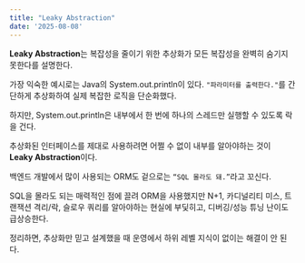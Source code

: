 ```yaml
---
title: "Leaky Abstraction"
date: '2025-08-08'
---
```


**Leaky Abstraction**는 복잡성을 줄이기 위한 추상화가 모든 복잡성을 완벽히 숨기지 못한다를 설명한다. 

가장 익숙한 예시로는 Java의 System.out.println이 있다. `"파라미터를 출력한다."`를 간단하게 추상화하여 실제 복잡한 로직을 단순화했다. 

하지만, System.out.println은 내부에서 한 번에 하나의 스레드만 실행할 수 있도록 락을 건다.

추상화된 인터페이스를 제대로 사용하려면 어쩔 수 없이 내부를 알아야하는 것이 **Leaky Abstraction**이다.

백엔드 개발에서 많이 사용되는 ORM도 겉으로는 `“SQL 몰라도 돼.”`라고 꼬신다.

SQL을 몰라도 되는 매력적인 점에 끌려 ORM을 사용했지만 N+1, 카디널리티 미스, 트랜잭션 격리/락, 슬로우 쿼리를 알아야하는 현실에 부딫히고, 디버깅/성능 튜닝 난이도 급상승한다.

정리하면, 추상화만 믿고 설계했을 때 운영에서 하위 레벨 지식이 없이는 해결이 안 된다. 